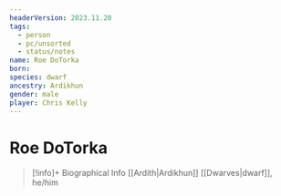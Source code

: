 ```yaml
---
headerVersion: 2023.11.20
tags:
  - person
  - pc/unsorted
  - status/notes
name: Roe DoTorka
born: 
species: dwarf
ancestry: Ardikhun
gender: male
player: Chris Kelly
---
```

# Roe DoTorka
>[!info]+ Biographical Info
> [[Ardith|Ardikhun]] [[Dwarves|dwarf]], he/him

